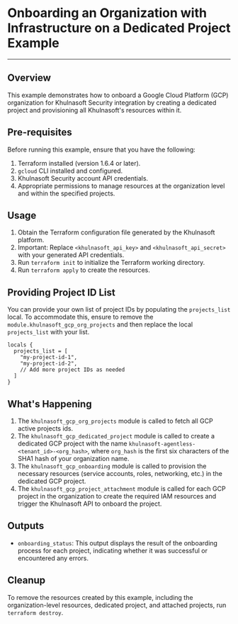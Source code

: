 # Onboarding an Organization with Infrastructure on a Dedicated Project Example

---

## Overview

This example demonstrates how to onboard a Google Cloud Platform (GCP) organization for Khulnasoft Security integration by creating a dedicated project and provisioning all Khulnasoft's resources within it.

## Pre-requisites

Before running this example, ensure that you have the following:

1. Terraform installed (version 1.6.4 or later).
2. `gcloud` CLI installed and configured.
3. Khulnasoft Security account API credentials.
4. Appropriate permissions to manage resources at the organization level and within the specified projects.

## Usage

1. Obtain the Terraform configuration file generated by the Khulnasoft platform.
2. Important: Replace `<khulnasoft_api_key>` and `<khulnasoft_api_secret>` with your generated API credentials.
3. Run `terraform init` to initialize the Terraform working directory.
4. Run `terraform apply` to create the resources.

## Providing Project ID List

You can provide your own list of project IDs by populating the `projects_list` local. To accommodate this, ensure to remove the `module.khulnasoft_gcp_org_projects` and then replace the local `projects_list` with your list.

```hcl
locals {
  projects_list = [
    "my-project-id-1",
    "my-project-id-2",
    // Add more project IDs as needed
  ]
}
```

## What's Happening

1. The `khulnasoft_gcp_org_projects` module is called to fetch all GCP active projects ids.
2. The `khulnasoft_gcp_dedicated_project` module is called to create a dedicated GCP project with the name `khulnasoft-agentless-<tenant_id>-<org_hash>`, where `org_hash` is the first six characters of the SHA1 hash of your organization name.
3. The `khulnasoft_gcp_onboarding` module is called to provision the necessary resources (service accounts, roles, networking, etc.) in the dedicated GCP project.
4. The `khulnasoft_gcp_project_attachment` module is called for each GCP project in the organization to create the required IAM resources and trigger the Khulnasoft API to onboard the project.

## Outputs

- `onboarding_status`: This output displays the result of the onboarding process for each project, indicating whether it was successful or encountered any errors.

## Cleanup

To remove the resources created by this example, including the organization-level resources, dedicated project, and attached projects, run `terraform destroy`.
